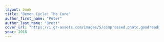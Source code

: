 ```yaml
---
layout: book
title: "Demon Cycle: The Core"
author_first_name: "Peter"
author_last_name: "Brett"
cover_url: "https://i.gr-assets.com/images/S/compressed.photo.goodreads.com/books/1487946539i/16096968._SY180_.jpg"
year: 2018
---
```

